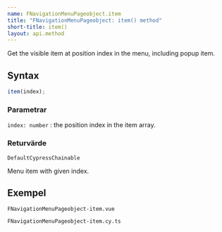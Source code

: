 ```yaml
---
name: FNavigationMenuPageobject.item
title: "FNavigationMenuPageobject: item() method"
short-title: item()
layout: api.method
---
```


Get the visible item at position index in the menu, including popup item.

## Syntax

```ts nocompile nolint
item(index);
```

### Parametrar

`index: number`
: the position index in the item array.

### Returvärde

`DefaultCypressChainable`

Menu item with given index.

## Exempel

```import static
FNavigationMenuPageobject-item.vue
```

```import
FNavigationMenuPageobject-item.cy.ts
```
